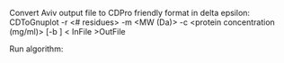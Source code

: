 Convert Aviv output file to CDPro friendly format in delta epsilon:
    CDToGnuplot -r <# residues> -m <MW (Da)> -c <protein concentration (mg/ml)> [-b <buffer file>] < InFile >OutFile

Run algorithm:

